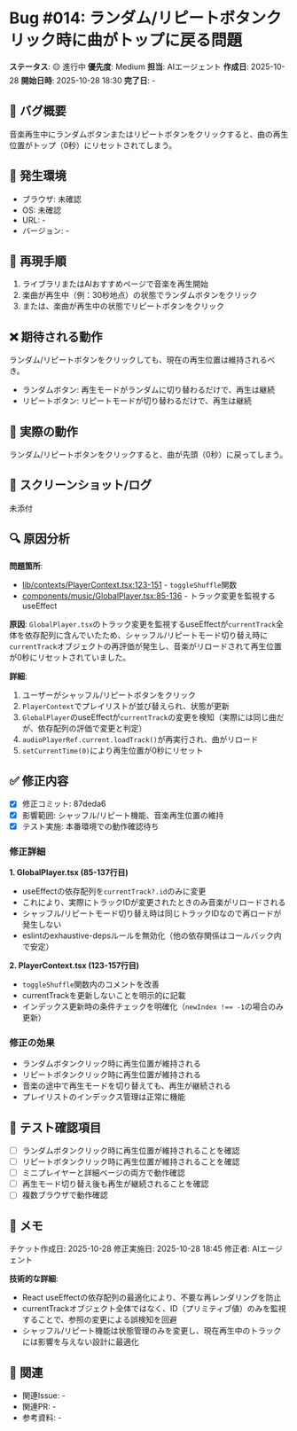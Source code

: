 # Bug #014: ランダム/リピートボタンクリック時に曲がトップに戻る問題

**ステータス**: 🟡 進行中
**優先度**: Medium
**担当**: AIエージェント
**作成日**: 2025-10-28
**開始日時**: 2025-10-28 18:30
**完了日**: -

## 🐛 バグ概要

音楽再生中にランダムボタンまたはリピートボタンをクリックすると、曲の再生位置がトップ（0秒）にリセットされてしまう。

## 📍 発生環境

- ブラウザ: 未確認
- OS: 未確認
- URL: -
- バージョン: -

## 🔄 再現手順

1. ライブラリまたはAIおすすめページで音楽を再生開始
2. 楽曲が再生中（例：30秒地点）の状態でランダムボタンをクリック
3. または、楽曲が再生中の状態でリピートボタンをクリック

## ❌ 期待される動作

ランダム/リピートボタンをクリックしても、現在の再生位置は維持されるべき。
- ランダムボタン: 再生モードがランダムに切り替わるだけで、再生は継続
- リピートボタン: リピートモードが切り替わるだけで、再生は継続

## 🚨 実際の動作

ランダム/リピートボタンをクリックすると、曲が先頭（0秒）に戻ってしまう。

## 📸 スクリーンショット/ログ

未添付

## 🔍 原因分析

**問題箇所**:
- [lib/contexts/PlayerContext.tsx:123-151](lib/contexts/PlayerContext.tsx#L123-L151) - `toggleShuffle`関数
- [components/music/GlobalPlayer.tsx:85-136](components/music/GlobalPlayer.tsx#L85-L136) - トラック変更を監視するuseEffect

**原因**:
`GlobalPlayer.tsx`のトラック変更を監視するuseEffectが`currentTrack`全体を依存配列に含んでいたため、シャッフル/リピートモード切り替え時に`currentTrack`オブジェクトの再評価が発生し、音楽がリロードされて再生位置が0秒にリセットされていました。

**詳細**:
1. ユーザーがシャッフル/リピートボタンをクリック
2. `PlayerContext`でプレイリストが並び替えられ、状態が更新
3. `GlobalPlayer`のuseEffectが`currentTrack`の変更を検知（実際には同じ曲だが、依存配列の評価で変更と判定）
4. `audioPlayerRef.current.loadTrack()`が再実行され、曲がリロード
5. `setCurrentTime(0)`により再生位置が0秒にリセット

## ✅ 修正内容

- [x] 修正コミット: 87deda6
- [x] 影響範囲: シャッフル/リピート機能、音楽再生位置の維持
- [x] テスト実施: 本番環境での動作確認待ち

### 修正詳細

**1. GlobalPlayer.tsx (85-137行目)**
- useEffectの依存配列を`currentTrack?.id`のみに変更
- これにより、実際にトラックIDが変更されたときのみ音楽がリロードされる
- シャッフル/リピートモード切り替え時は同じトラックIDなので再ロードが発生しない
- eslintのexhaustive-depsルールを無効化（他の依存関係はコールバック内で安定）

**2. PlayerContext.tsx (123-157行目)**
- `toggleShuffle`関数内のコメントを改善
- currentTrackを更新しないことを明示的に記載
- インデックス更新時の条件チェックを明確化（`newIndex !== -1`の場合のみ更新）

### 修正の効果
- ランダムボタンクリック時に再生位置が維持される
- リピートボタンクリック時に再生位置が維持される
- 音楽の途中で再生モードを切り替えても、再生が継続される
- プレイリストのインデックス管理は正常に機能

## 🧪 テスト確認項目

- [ ] ランダムボタンクリック時に再生位置が維持されることを確認
- [ ] リピートボタンクリック時に再生位置が維持されることを確認
- [ ] ミニプレイヤーと詳細ページの両方で動作確認
- [ ] 再生モード切り替え後も再生が継続されることを確認
- [ ] 複数ブラウザで動作確認

## 📝 メモ

チケット作成日: 2025-10-28
修正実施日: 2025-10-28 18:45
修正者: AIエージェント

**技術的な詳細**:
- React useEffectの依存配列の最適化により、不要な再レンダリングを防止
- currentTrackオブジェクト全体ではなく、ID（プリミティブ値）のみを監視することで、参照の変更による誤検知を回避
- シャッフル/リピート機能は状態管理のみを変更し、現在再生中のトラックには影響を与えない設計に最適化

## 🔗 関連

- 関連Issue: -
- 関連PR: -
- 参考資料: -

